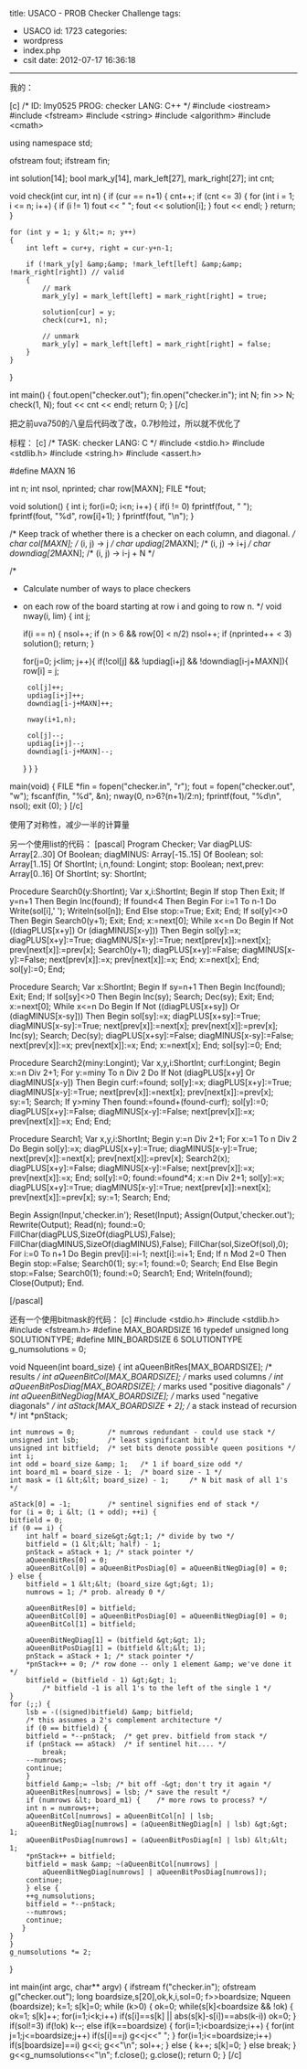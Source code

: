 title: USACO - PROB Checker Challenge
tags:
  - USACO
id: 1723
categories:
  - wordpress
  - index.php
  - csit
date: 2012-07-17 16:36:18
---

我的：<!--more-->

[c]
/*
ID: lmy0525
PROG: checker
LANG: C++
*/
#include &lt;iostream&gt;
#include &lt;fstream&gt;
#include &lt;string&gt;
#include &lt;algorithm&gt;
#include &lt;cmath&gt;

using namespace std;

ofstream fout;
ifstream fin;

int solution[14];
bool mark_y[14], mark_left[27], mark_right[27];
int cnt;

void check(int cur, int n)
{
    if (cur == n+1)
    {
        cnt++;
        if (cnt &lt;= 3)
        {
            for (int i = 1; i &lt;= n; i++)
            {
                if (i != 1) fout &lt;&lt; &quot; &quot;;
                fout &lt;&lt; solution[i];
            }
            fout &lt;&lt; endl;
        }
        return;
    }

    for (int y = 1; y &lt;= n; y++)
    {
        int left = cur+y, right = cur-y+n-1;

        if (!mark_y[y] &amp;&amp; !mark_left[left] &amp;&amp; !mark_right[right]) // valid
        {
            // mark
            mark_y[y] = mark_left[left] = mark_right[right] = true;

            solution[cur] = y;
            check(cur+1, n);

            // unmark
            mark_y[y] = mark_left[left] = mark_right[right] = false;
        } 
    }
}

int main() {
    fout.open(&quot;checker.out&quot;);
    fin.open(&quot;checker.in&quot;);
    int N;
    fin &gt;&gt; N;
    check(1, N);
    fout &lt;&lt; cnt &lt;&lt; endl;
    return 0;
}
[/c]

把之前uva750的八皇后代码改了改，0.7秒险过，所以就不优化了

标程：
[c]
/*
TASK: checker
LANG: C
*/
#include &lt;stdio.h&gt;
#include &lt;stdlib.h&gt;
#include &lt;string.h&gt;
#include &lt;assert.h&gt;

#define MAXN 16

int n;
int nsol, nprinted;
char row[MAXN];
FILE *fout;

void
solution() {
    int i;
    for(i=0; i&lt;n; i++) {
	if(i != 0) fprintf(fout, &quot; &quot;);
	fprintf(fout, &quot;%d&quot;, row[i]+1);
    }
    fprintf(fout, &quot;\n&quot;);
}

/* Keep track of whether there is a checker on each column, and diagonal. */
char col[MAXN];		/* (i, j) -&gt; j */
char updiag[2*MAXN];	/* (i, j) -&gt; i+j */
char downdiag[2*MAXN];	/* (i, j) -&gt; i-j + N */

/*
 * Calculate number of ways to place checkers
 * on each row of the board starting at row i and going to row n.
 */
void
nway(i, lim) {
    int j;

    if(i == n) {
	nsol++;
	if (n &gt; 6 &amp;&amp; row[0] &lt; n/2) nsol++;
	if (nprinted++ &lt; 3) solution();
	return;
    }

    for(j=0; j&lt;lim; j++){
	if(!col[j] &amp;&amp; !updiag[i+j] &amp;&amp; !downdiag[i-j+MAXN]){
	    row[i] = j;

	    col[j]++;
	    updiag[i+j]++;
	    downdiag[i-j+MAXN]++;

	    nway(i+1,n);

	    col[j]--;
	    updiag[i+j]--;
	    downdiag[i-j+MAXN]--;
	}
    }
}

main(void) {
    FILE *fin = fopen(&quot;checker.in&quot;, &quot;r&quot;);
    fout = fopen(&quot;checker.out&quot;, &quot;w&quot;);
    fscanf(fin, &quot;%d&quot;, &amp;n);
    nway(0, n&gt;6?(n+1)/2:n);
    fprintf(fout, &quot;%d\n&quot;, nsol);
    exit (0);
}
[/c]

使用了对称性，减少一半的计算量

另一个使用list的代码：
[pascal]
Program Checker;
   Var diagPLUS: Array[2..30] Of Boolean;
       diagMINUS: Array[-15..15] Of Boolean;
       sol: Array[1..15] Of ShortInt;
       i,n,found: Longint;
       stop: Boolean;
       next,prev: Array[0..16] Of ShortInt;
       sy: ShortInt;

Procedure Search0(y:ShortInt);
    Var x,i:ShortInt;
Begin
    If stop Then Exit;
    If y=n+1 Then Begin
        Inc(found);
        If found&lt;4 Then Begin
            For i:=1 To n-1 Do
                Write(sol[i],' ');
            Writeln(sol[n]);
        End Else
        stop:=True;
        Exit;
    End;
    If sol[y]&lt;&gt;0 Then Begin
        Search0(y+1);
        Exit;
    End;
    x:=next[0];
    While x&lt;=n Do Begin
        If Not ((diagPLUS[x+y]) Or (diagMINUS[x-y])) Then Begin
            sol[y]:=x;
            diagPLUS[x+y]:=True;
            diagMINUS[x-y]:=True;
            next[prev[x]]:=next[x];
	    prev[next[x]]:=prev[x];
            Search0(y+1);
            diagPLUS[x+y]:=False;
            diagMINUS[x-y]:=False;
            next[prev[x]]:=x; prev[next[x]]:=x;
        End;
        x:=next[x];
    End;
    sol[y]:=0; 
End;

Procedure Search;
    Var x:ShortInt;
Begin
    If sy=n+1 Then Begin
        Inc(found);
        Exit;
    End;
    If sol[sy]&lt;&gt;0 Then Begin
        Inc(sy);
        Search;
        Dec(sy);
        Exit;
    End; 
    x:=next[0];
    While x&lt;=n Do Begin
        If Not ((diagPLUS[x+sy]) Or (diagMINUS[x-sy])) Then Begin
            sol[sy]:=x;
            diagPLUS[x+sy]:=True;
            diagMINUS[x-sy]:=True;
            next[prev[x]]:=next[x];
            prev[next[x]]:=prev[x];
            Inc(sy);
            Search;
            Dec(sy);
            diagPLUS[x+sy]:=False;
            diagMINUS[x-sy]:=False;
            next[prev[x]]:=x;
            prev[next[x]]:=x;
        End;
        x:=next[x];
    End;
    sol[sy]:=0;
End;

Procedure Search2(miny:Longint);
    Var x,y,i:ShortInt;
         curf:Longint;
Begin
    x:=n Div 2+1;
    For y:=miny To n Div 2 Do
	If Not (diagPLUS[x+y] Or diagMINUS[x-y]) Then Begin
	    curf:=found;
	    sol[y]:=x;
            diagPLUS[x+y]:=True;
            diagMINUS[x-y]:=True;
            next[prev[x]]:=next[x]; prev[next[x]]:=prev[x];
            sy:=1;
            Search;
            If y&gt;miny Then
                found:=found+(found-curf);
            sol[y]:=0;
            diagPLUS[x+y]:=False;
            diagMINUS[x-y]:=False;
            next[prev[x]]:=x; prev[next[x]]:=x;
	End;
End;

Procedure Search1;
    Var x,y,i:ShortInt;
Begin
    y:=n Div 2+1;
    For x:=1 To n Div 2 Do Begin
        sol[y]:=x;
        diagPLUS[x+y]:=True;
        diagMINUS[x-y]:=True;
        next[prev[x]]:=next[x]; prev[next[x]]:=prev[x];
        Search2(x);
        diagPLUS[x+y]:=False;
        diagMINUS[x-y]:=False;
        next[prev[x]]:=x; prev[next[x]]:=x;
    End;
    sol[y]:=0; 
    found:=found*4;
    x:=n Div 2+1;
    sol[y]:=x;
    diagPLUS[x+y]:=True;
    diagMINUS[x-y]:=True;
    next[prev[x]]:=next[x]; prev[next[x]]:=prev[x];
    sy:=1;
    Search;
End;

Begin
    Assign(Input,'checker.in'); Reset(Input);
    Assign(Output,'checker.out'); Rewrite(Output);
    Read(n);
    found:=0;
    FillChar(diagPLUS,SizeOf(diagPLUS),False);
    FillChar(diagMINUS,SizeOf(diagMINUS),False);
    FillChar(sol,SizeOf(sol),0);
    For i:=0 To n+1 Do Begin
        prev[i]:=i-1;
        next[i]:=i+1;
    End;
    If n Mod 2=0 Then Begin
        stop:=False;
        Search0(1);
        sy:=1;
        found:=0;
        Search;
    End Else Begin
        stop:=False;
        Search0(1);
        found:=0;
        Search1;
    End;
        Writeln(found);
        Close(Output);
End.

[/pascal]

还有一个使用bitmask的代码：
[c]
#include &lt;stdio.h&gt;
#include &lt;stdlib.h&gt;
#include &lt;fstream.h&gt;
#define MAX_BOARDSIZE 16
typedef unsigned long SOLUTIONTYPE;
#define MIN_BOARDSIZE 6
SOLUTIONTYPE g_numsolutions = 0;

void Nqueen(int board_size) {
    int aQueenBitRes[MAX_BOARDSIZE];	 /* results */
    int aQueenBitCol[MAX_BOARDSIZE];	 /* marks used columns */
    int aQueenBitPosDiag[MAX_BOARDSIZE]; /* marks used &quot;positive diagonals&quot; */
    int aQueenBitNegDiag[MAX_BOARDSIZE]; /* marks used &quot;negative diagonals&quot; */
    int aStack[MAX_BOARDSIZE + 2];	 /* a stack instead of recursion */
    int *pnStack;

    int numrows = 0; 		/* numrows redundant - could use stack */
    unsigned int lsb;		/* least significant bit */
    unsigned int bitfield;	/* set bits denote possible queen positions */
    int i;
    int odd = board_size &amp; 1; 	/* 1 if board_size odd */
    int board_m1 = board_size - 1; 	/* board size - 1 */
    int mask = (1 &lt;&lt; board_size) - 1; 	/* N bit mask of all 1's */

    aStack[0] = -1; 		/* sentinel signifies end of stack */
    for (i = 0; i &lt; (1 + odd); ++i) {
	bitfield = 0;
	if (0 == i) {
	    int half = board_size&gt;&gt;1; /* divide by two */
	    bitfield = (1 &lt;&lt; half) - 1;
	    pnStack = aStack + 1; /* stack pointer */
	    aQueenBitRes[0] = 0;
	    aQueenBitCol[0] = aQueenBitPosDiag[0] = aQueenBitNegDiag[0] = 0;
	} else {
	    bitfield = 1 &lt;&lt; (board_size &gt;&gt; 1);
	    numrows = 1; /* prob. already 0 */

	    aQueenBitRes[0] = bitfield;
	    aQueenBitCol[0] = aQueenBitPosDiag[0] = aQueenBitNegDiag[0] = 0;
	    aQueenBitCol[1] = bitfield;

	    aQueenBitNegDiag[1] = (bitfield &gt;&gt; 1);
	    aQueenBitPosDiag[1] = (bitfield &lt;&lt; 1);
	    pnStack = aStack + 1; /* stack pointer */
	    *pnStack++ = 0; /* row done -- only 1 element &amp; we've done it */
	    bitfield = (bitfield - 1) &gt;&gt; 1;
			/* bitfield -1 is all 1's to the left of the single 1 */
	}
	for (;;) {
	    lsb = -((signed)bitfield) &amp; bitfield;
		/* this assumes a 2's complement architecture */
	    if (0 == bitfield) {
		bitfield = *--pnStack;	/* get prev. bitfield from stack */
		if (pnStack == aStack)	/* if sentinel hit.... */
		    break;
		--numrows;
		continue;
	    }
	    bitfield &amp;= ~lsb; /* bit off -&gt; don't try it again */
	    aQueenBitRes[numrows] = lsb; /* save the result */
	    if (numrows &lt; board_m1) {	/* more rows to process? */
		int n = numrows++;
		aQueenBitCol[numrows] = aQueenBitCol[n] | lsb;
		aQueenBitNegDiag[numrows] = (aQueenBitNegDiag[n] | lsb) &gt;&gt; 1;
		aQueenBitPosDiag[numrows] = (aQueenBitPosDiag[n] | lsb) &lt;&lt; 1;
		*pnStack++ = bitfield;
		bitfield = mask &amp; ~(aQueenBitCol[numrows] |
			aQueenBitNegDiag[numrows] | aQueenBitPosDiag[numrows]);
		continue;
	    } else {
		++g_numsolutions;
		bitfield = *--pnStack;
		--numrows;
		continue;
	   }
	}
    }
    g_numsolutions *= 2;
}

int main(int argc, char** argv) {
    ifstream f(&quot;checker.in&quot;);
    ofstream g(&quot;checker.out&quot;);
    long boardsize,s[20],ok,k,i,sol=0;
    f&gt;&gt;boardsize;
    Nqueen (boardsize);
    k=1;
    s[k]=0;
    while (k&gt;0) {
	ok=0;
	while(s[k]&lt;boardsize &amp;&amp; !ok) {
	    ok=1;
	    s[k]++;
	    for(i=1;i&lt;k;i++)
		if(s[i]==s[k] || abs(s[k]-s[i])==abs(k-i))
		    ok=0;
	}
	if(sol!=3)
	    if(!ok)
		k--;
	    else
		if(k==boardsize) {
		    for(i=1;i&lt;boardsize;i++) {
			for(int j=1;j&lt;=boardsize;j++)
			    if(s[i]==j) g&lt;&lt;j&lt;&lt;&quot; &quot;;
		    }
		    for(i=1;i&lt;=boardsize;i++)
			if(s[boardsize]==i) g&lt;&lt;i;
		    g&lt;&lt;&quot;\n&quot;;
		    sol++;
		} else {
		    k++;
		    s[k]=0;
		} else break;
    }
    g&lt;&lt;g_numsolutions&lt;&lt;&quot;\n&quot;;
    f.close();
    g.close();
    return 0;
}
[/c]